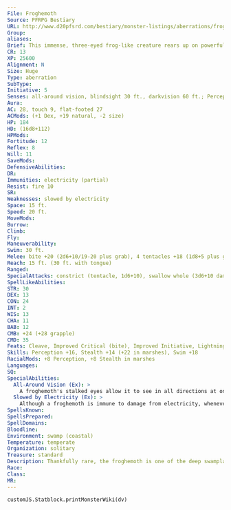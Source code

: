 ```yaml
---
File: Froghemoth
Source: PFRPG Bestiary
URL: http://www.d20pfsrd.com/bestiary/monster-listings/aberrations/froghemoth
Group: 
aliases: 
Brief: This immense, three-eyed frog-like creature rears up on powerful hind legs. In place of arms, four huge tentacles thrash and writhe.
CR: 13
XP: 25600
Alignment: N
Size: Huge
Type: aberration
SubType: 
Initiative: 5
Senses: all-around vision, blindsight 30 ft., darkvision 60 ft.; Perception +16
Aura: 
AC: 28, touch 9, flat-footed 27
ACMods: (+1 Dex, +19 natural, -2 size)
HP: 184
HD: (16d8+112)
HPMods: 
Fortitude: 12
Reflex: 8
Will: 11
SaveMods: 
DefensiveAbilities: 
DR: 
Immunities: electricity (partial)
Resist: fire 10
SR: 
Weaknesses: slowed by electricity
Space: 15 ft.
Speed: 20 ft.
MoveMods: 
Burrow: 
Climb: 
Fly: 
Maneuverability: 
Swim: 30 ft.
Melee: bite +20 (2d6+10/19-20 plus grab), 4 tentacles +18 (1d8+5 plus grab), tongue +18 (1d4+5 plus grab)
Reach: 15 ft. (30 ft. with tongue)
Ranged: 
SpecialAttacks: constrict (tentacle, 1d6+10), swallow whole (3d6+10 damage, AC 19, hp 18)
SpellLikeAbilities: 
STR: 30
DEX: 13
CON: 24
INT: 2
WIS: 13
CHA: 11
BAB: 12
CMB: +24 (+28 grapple)
CMD: 35
Feats: Cleave, Improved Critical (bite), Improved Initiative, Lightning Reflexes, Lunge, Multiattack, Power Attack, Skill Focus (Stealth)
Skills: Perception +16, Stealth +14 (+22 in marshes), Swim +18
RacialMods: +8 Perception, +8 Stealth in marshes
Languages: 
SQ: 
SpecialAbilities:
  All-Around Vision (Ex): >
    A froghemoth's stalked eyes allow it to see in all directions at once. It cannot be flanked.
  Slowed by Electricity (Ex): >
    Although a froghemoth is immune to damage from electricity, whenever it would otherwise take such damage it is instead slowed for 1 round.
SpellsKnown: 
SpellsPrepared: 
SpellDomains: 
Bloodline: 
Environment: swamp (coastal)
Temperature: temperate
Organization: solitary
Treasure: standard
Description: Thankfully rare, the froghemoth is one of the deep swampland's most ferocious and monstrous predators. Capable of catching and eating dinosaurs and even dragons, the froghemoth is a frighteningly effective ambush hunter. When lying in wait for prey, the immense creature secrets itself in deep marsh pools and mud so that only the top of its eyestalk emerges from the surface. The froghemoth's eyes are incredibly keen, but even more impressive is the monster's tongue. Like a snake, a froghemoth can "taste" its surroundings with extraordinary accuracy. Scholars have long debated the origin of this strangely immense predator, arguing that its unusual senses, physiology, and resistances make it something more than an animal. Druids and other servants of the natural world agree-the froghemoth may act like an animal, but it never seems fully "comfortable" in its environs. Perpetually illtempered, a froghemoth often seems to kill simply for the sake of killing-vomiting up partially digested meals in favor of new prey when it encounters such. It's not unheard of to find these strange creatures far from their normal habitations, as if the marsh didn't agree with them and sent them wandering in search of a new home. Some sages argue that the froghemoth isn't from this world at all, and that these wanderings are instinctual urges to seek out its true home-a home not represented by the strange world in which the beast finds itself trapped. A froghemoth is 22 feet tall at the shoulder and weighs 16,000 pounds.
Race: 
Class: 
MR: 
---
```

```dataviewjs
customJS.Statblock.printMonsterWiki(dv)
```
